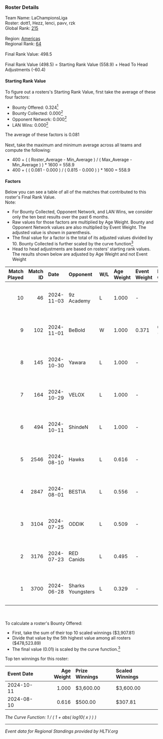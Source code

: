 ### Roster Details<br />
Team Name: LaChampionsLiga<br />
Roster: dott1, Hezz, lenci, pavv, rzk<br />
Global Rank: [215](../../standings_global_2024_11_06.md)<br />
<br />
Region: [Americas]( ../../standings_americas_2024_11_06.md)<br />
Regional Rank: [64]( ../../standings_americas_2024_11_06.md)<br />
<br />
Final Rank Value:  498.5<br />
<br />
Final Rank Value (498.5) = Starting Rank Value (558.9) + Head To Head Adjustments (-60.4)<br />

#### Starting Rank Value<br />
To figure out a rosters's Starting Rank Value, first take the average of these four factors:<br />
- Bounty Offered: 0.324[<sup>1</sup>](#table2)
- Bounty Collected: 0.000[<sup>2</sup>](#table1)
- Opponent Network: 0.000[<sup>2</sup>](#table1)
- LAN Wins: 0.000[<sup>2</sup>](#table1)

The average of these factors is 0.081<br />
<br />
Next, take the maximum and minimum average across all teams and compute the following:<br />
- 400 + ( ( Roster_Average - Min_Average ) / ( Max_Average - Min_Average ) ) * 1600 = 558.9
- 400 + ( ( 0.081 - 0.000 ) / ( 0.815 - 0.000 ) ) * 1600 = 558.9


#### Factors<br />
Below you can see a table of all of the matches that contributed to this roster's Final Rank Value.<br />
Note:<br />

- For Bounty Collected, Opponent Network, and LAN Wins, we consider only the ten best results over the past 6 months.
- Raw values for those factors are multiplied by Age Weight. Bounty and Opponent Network values are also multiplied by Event Weight. The adjusted value is shown in parenthesis.
- The final value for a factor is the total of its adjusted values divided by 10. Bounty Collected is further scaled by the curve function[<sup>3</sup>](#curveFunction)
- Head to head adjustments are based on rosters' starting rank values. The results shown below are adjusted by Age Weight and not Event Weight
<span id="table1"></span><br />


| Match Played | Match ID | Date       | Opponent          | W/L | Age Weight | Event Weight | Bounty Collected | Opponent Network | LAN Wins  | H2H Adj. | Roster                         |
| -: | -: | :- | :- | :- | :- | :- | :- | :- | :- | -: | :- |
|           10 |       46 | 2024-11-03 | 9z Academy        | L   | 1.000      | -            | -                | -                | -         |   -15.69 | dott1, Hezz, lenci, pavv, rzk  |
|            9 |      102 | 2024-11-01 | BeBold            | W   | 1.000      | 0.371        | 0.000 (0.000)    | 0.000 (0.000)    | 0 (0.000) |    10.06 | dott1, Hezz, lenci, pavv, rzk  |
|            8 |      145 | 2024-10-30 | Yawara            | L   | 1.000      | -            | -                | -                | -         |   -16.63 | dott1, Hezz, lenci, pavv, rzk  |
|            7 |      164 | 2024-10-29 | VELOX             | L   | 1.000      | -            | -                | -                | -         |   -16.23 | dott1, Hezz, lenci, pavv, rzk  |
|            6 |      494 | 2024-10-11 | ShindeN           | L   | 1.000      | -            | -                | -                | -         |    -7.95 | dott1, Hezz, lenci, pavv, rzk  |
|            5 |     2546 | 2024-08-10 | Hawks             | L   | 0.616      | -            | -                | -                | -         |    -7.10 | castrz, dott1, Hezz, pavv, rzk |
|            4 |     2847 | 2024-08-01 | BESTIA            | L   | 0.556      | -            | -                | -                | -         |    -1.41 | castrz, dott1, Hezz, pavv, rzk |
|            3 |     3104 | 2024-07-25 | ODDIK             | L   | 0.509      | -            | -                | -                | -         |    -0.99 | castrz, dott1, Hezz, pavv, rzk |
|            2 |     3176 | 2024-07-23 | RED Canids        | L   | 0.495      | -            | -                | -                | -         |    -0.49 | castrz, dott1, Hezz, pavv, rzk |
|            1 |     3700 | 2024-06-28 | Sharks Youngsters | L   | 0.329      | -            | -                | -                | -         |    -3.94 | castrz, dott1, Hezz, pavv, rzk |

<br />
<span id="table2"></span><br />
To calculate a roster's Bounty Offered:<br />

- First, take the sum of their top 10 scaled winnings ($3,907.81)
- Divide that value by the 5th highest value among all rosters ($478,523.89)
- The final value (0.01) is scaled by the curve function.[<sup>3</sup>](#curveFunction)

Top ten winnings for this roster:<br />

| Event Date | Age Weight | Prize Winnings | Scaled Winnings |
| :- | -: | :- | :- |
| 2024-10-11 |      1.000 | $3,600.00      | $3,600.00       |
| 2024-08-10 |      0.616 | $500.00        | $307.81         |


<span id="curveFunction"></span>_The Curve Function: 1 / ( 1 + abs( log10( x ) ) )_<br />

---
_Event data for Regional Standings provided by HLTV.org_<br />
